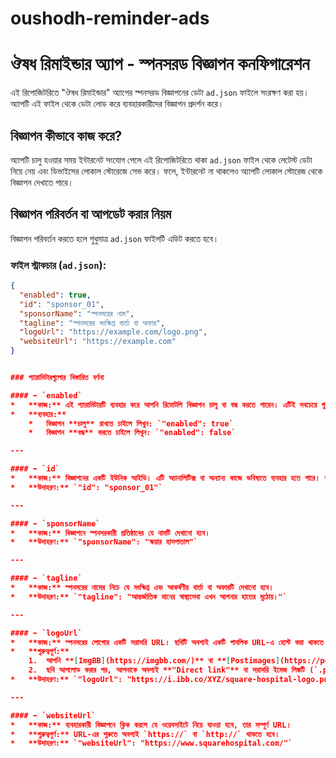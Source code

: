 # oushodh-reminder-ads

# ঔষধ রিমাইন্ডার অ্যাপ - স্পনসরড বিজ্ঞাপন কনফিগারেশন

এই রিপোজিটরিতে "ঔষধ রিমাইন্ডার" অ্যাপের স্পনসরড বিজ্ঞাপনের ডেটা `ad.json` ফাইলে সংরক্ষণ করা হয়। অ্যাপটি এই ফাইল থেকে ডেটা লোড করে ব্যবহারকারীদের বিজ্ঞাপন প্রদর্শন করে।

## বিজ্ঞাপন কীভাবে কাজ করে?

অ্যাপটি চালু হওয়ার সময় ইন্টারনেট সংযোগ পেলে এই রিপোজিটরিতে থাকা `ad.json` ফাইল থেকে লেটেস্ট ডেটা নিয়ে নেয় এবং ডিভাইসের লোকাল স্টোরেজে সেভ করে। ফলে, ইন্টারনেট না থাকলেও অ্যাপটি লোকাল স্টোরেজ থেকে বিজ্ঞাপন দেখাতে পারে।

## বিজ্ঞাপন পরিবর্তন বা আপডেট করার নিয়ম

বিজ্ঞাপন পরিবর্তন করতে হলে শুধুমাত্র `ad.json` ফাইলটি এডিট করতে হবে।

### ফাইল স্ট্রাকচার (`ad.json`):

```json
{
  "enabled": true,
  "id": "sponsor_01",
  "sponsorName": "স্পনসরের নাম",
  "tagline": "স্পনসরের সংক্ষিপ্ত বার্তা বা অফার",
  "logoUrl": "https://example.com/logo.png",
  "websiteUrl": "https://example.com"
}


### প্যারামিটারগুলোর বিস্তারিত বর্ণনা

#### ➡️ `enabled`
*   **কাজ:** এই প্যারামিটারটি ব্যবহার করে আপনি রিমোটলি বিজ্ঞাপন চালু বা বন্ধ করতে পারেন। এটিই সবচেয়ে গুরুত্বপূর্ণ নিয়ন্ত্রণ।
*   **ব্যবহার:**
    *   বিজ্ঞাপন **চালু** রাখতে চাইলে লিখুন: `"enabled": true`
    *   বিজ্ঞাপন **বন্ধ** করতে চাইলে লিখুন: `"enabled": false`

---

#### ➡️ `id`
*   **কাজ:** বিজ্ঞাপনের একটি ইউনিক আইডি। এটি অ্যানালিটিক্স বা অন্যান্য কাজে ভবিষ্যতে ব্যবহার হতে পারে। সাধারণত এটি পরিবর্তন করার প্রয়োজন নেই।
*   **উদাহরণ:** `"id": "sponsor_01"`

---

#### ➡️ `sponsorName`
*   **কাজ:** বিজ্ঞাপনে স্পনসরকারী প্রতিষ্ঠানের যে নামটি দেখানো হবে।
*   **উদাহরণ:** `"sponsorName": "স্কয়ার হাসপাতাল"`

---

#### ➡️ `tagline`
*   **কাজ:** স্পনসরের নামের নিচে যে সংক্ষিপ্ত এবং আকর্ষণীয় বার্তা বা অফারটি দেখানো হবে।
*   **উদাহরণ:** `"tagline": "আন্তর্জাতিক মানের স্বাস্থ্যসেবা এখন আপনার হাতের মুঠোয়।"`

---

#### ➡️ `logoUrl`
*   **কাজ:** স্পনসরের লোগোর একটি সরাসরি URL। ছবিটি অবশ্যই একটি পাবলিক URL-এ হোস্ট করা থাকতে হবে।
*   **গুরুত্বপূর্ণ:**
    1.  আপনি **[ImgBB](https://imgbb.com/)** বা **[Postimages](https://postimages.org/)** এর মতো ফ্রি ইমেজ হোস্টিং সার্ভিস ব্যবহার করতে পারেন।
    2.  ছবি আপলোড করার পর, আপনাকে অবশ্যই **"Direct link"** বা সরাসরি ইমেজ লিঙ্কটি (`.png`, `.jpg`, `.jpeg` দিয়ে শেষ হওয়া) কপি করতে হবে।
*   **উদাহরণ:** `"logoUrl": "https://i.ibb.co/XYZ/square-hospital-logo.png"`

---

#### ➡️ `websiteUrl`
*   **কাজ:** ব্যবহারকারী বিজ্ঞাপনে ক্লিক করলে যে ওয়েবসাইটে নিয়ে যাওয়া হবে, তার সম্পূর্ণ URL।
*   **গুরুত্বপূর্ণ:** URL-এর শুরুতে অবশ্যই `https://` বা `http://` থাকতে হবে।
*   **উদাহরণ:** `"websiteUrl": "https://www.squarehospital.com/"`
